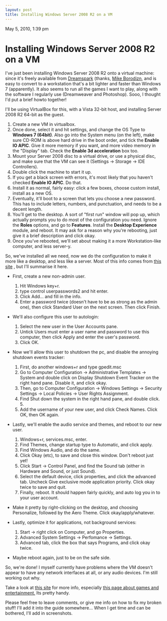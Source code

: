```yaml
---
layout: post
title: Installing Windows Server 2008 R2 on a VM
---
```


May 5, 2010, 1:39 pm

# Installing Windows Server 2008 R2 on a VM #

I've just been installing Windows Server 2008 R2 onto a virtual machine: since it's freely available from [Dreamspark](http://www.dreamspark.com)  (thanks, [Mike Borodizn](http://twitter.com/mikeborozdin), and is easy to convert to a workstation that's a bit lighter and faster than Windows 7 (apparently). It also seems to run all the games I want to play, along with the software I regularly use (Dreamweaver and Photoshop). Sooo, I thought I'd put a brief howto together!

I'll be using VirtualBox for this, with a Vista 32-bit host, and installing Server 2008 R2 64-bit as the guest.

 1. Create a new VM in virtualbox.
 2. Once done, select it and hit settings, and change the OS Type to **Windows 7 (64bit)**. Also go into the System menu (on the left), make sure CD-ROM is above hard drive in the boot order, and tick the **Enable IO APIC**. Give it more memory if you want, and more video memory in the "Display" tab. Check the **Enable 3d acceleration** box too.
 3. Mount your Server 2008 disc to a virtual drive, or use a physical disc, and make sure that the VM can see it (Settings -> Storage -> IDE Controllers).
 4. Double click the machine to start it up.
 5. If you get a black screen with errors, it's most likely that you haven't checked **Enable IO APIC**. Do that.
 6. Install it as normal, fairly easy: click a few boxes, choose custom install, install as a new OS.
 7. Eventually, it'll boot to a screen that lets you choose a new password. This has to include letters, numbers, and punctuation, and needs to be a decent length.
 8. You'll get to the desktop. A sort of "first run" window will pop up, which actually prompts you to do most of the configuration you need. Ignore the **Roles** options, and go to **Features**. Install the **Desktop Experience** module, and reboot. It may ask for a reason why you're rebooting, just give it a brief description and click okay.
 9. Once you've rebooted, we'll set about making it a more Workstation-like computer, and less server-y.

So, we've installed all we need, now we do the configuration to make it more like a desktop, and less like a server. Most of this info comes from [this site](http://www.win2008workstation.com/) , but I'll summarise it here.

 - First, create a new non-admin user.
   1. Hit Windows key+r.
   2. type control userpasswords2 and hit enter.
   3. Click Add... and fill in the info.
   4. Enter a password twice (doesn't have to be as strong as the admin one), then click Standard User on the next screen. Then click Finish.

 - We'll also configure this user to autologin:
   1. Select the new user in the User Accounts pane.
   2. Untick Users must enter a user name and password to use this computer, then click Apply and enter the user's password.
   3. Click OK.
 - Now we'll allow this user to shutdown the pc, and disable the annoying shutdown events tracker:
   1. First, do another windows+r and type gpedit.msc
   2. Go to Computer Configuration -> Administrative Templates -> System and double click on Display Shutdown Event Tracker on the right hand pane. Disable it, and click okay.
   3. Then, go to Computer Configuration -> Windows Settings  -> Security Settings -> Local Policies  -> User Rights Assignment.
   4. Find Shut down the system in the right hand pane, and double click.   5. 
   6. Add the username of your new user, and click Check Names. Click OK, then OK again.

 - Lastly, we'll enable the audio service and themes, and reboot to our new user.
   1. Windows+r, services.msc, enter.
   2. Find Themes, change startup type to Automatic, and click apply.
   3. Find Windows Audio, and do the same.
   4. Click Okay (etc), to save and close this window. Don't reboot just yet!
   5. Click Start -> Control Panel, and find the Sound tab (either in Hardware and Sound, or just Sound).
   6. Select the default device, click properties, and click the advanced tab. Uncheck Give exclusive mode application priority. Click okay twice to save and quit.
   7. Finally, reboot. It should happen fairly quickly, and auto log you in to your user account.

 - Make it pretty by right-clicking on the desktop, and choosing Personalize, followed by the Aero Theme. Click okay/apply/whatever.
 - Lastly, optimize it for applications, not background services:
   1. Start -> right click on Computer, and go Properties.
   2. Advanced System Settings -> Perfomance -> Settings.
   3. Advanced tab, click the box that says Programs, and click okay twice.

 - Maybe reboot again, just to be on the safe side.

So, we're done! I myself currently have problems where the VM doesn't appear to have any network interfaces at all, or any audio devices. I'm still working out why.

Take a look at [this site](http://www.win2008workstation.com/)  for more info, especially [this page about games and entertainment.](http://www.win2008workstation.com/win2008/games-and-entertainment) Its pretty handy.

Please feel free to leave comments, or give me info on how to fix my broken stuff! I'll add it into the guide somewhere... When I get time and can be bothered, I'll add in screenshots.
    

